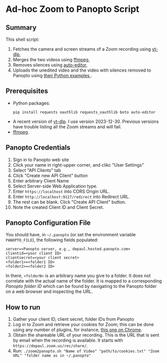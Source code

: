 # Ad-hoc Zoom to Panopto Script

## Summary

This shell script:
1. Fetches the camera and screen streams of a Zoom recording using
   [yt-dlp](https://github.com/yt-dlp/yt-dlp),
2. Merges the two videos using [ffmpeg](https://ffmpeg.org/),
3. Removes silences using [auto-editor](https://github.com/WyattBlue/auto-editor),
4. Uploads the unedited video and the video with silences removed to Panopto using [their Python examples ](https://github.com/Panopto/upload-python-sample).

## Prerequisites

- Python packages:
  ```
  pip install requests oauthlib requests_oauthlib boto auto-editor
  ```
- A recent version of [yt-dlp](https://github.com/yt-dlp/yt-dlp).  I use version
  2023-12-30.  Previous versions have trouble listing all the Zoom streams and
  will fail.
- [ffmpeg](https://ffmpeg.org/).
  
## Panopto Credentials
1. Sign in to Panopto web site
2. Click your name in right-upper corner, and clikc "User Settings"
3. Select "API Clients" tab
4. Click "Create new API Client" button
5. Enter arbitrary Client Name
6. Select Server-side Web Application type.
7. Enter ```https://localhost``` into CORS Origin URL.
8. Enter ```http://localhost:9127/redirect``` into Redirect URL.
9. The rest can be blank. Click "Create API Client" button.
10. Note the created Client ID and Client Secret.

## Panopto Configuration File

You should have, in `~/.panopto` (or set the environment variable
`PANOPTO_FILE`), the following fields populated:

```
server=<Panopto server, e.g., depaul.hosted.panopto.com>
clientid=<your client ID>
clientsecret=<your client secret>
<folder1>=<folder1 ID>
<folder2>=<folder2 ID>
```

In there, `<folderN>` is an arbitrary name you give to a folder.  It does not
correlate with the actual name of the folder.  It is mapped to a corresponding
_Panopto folder ID_ which can be found by navigating to the Panopto folder on a
web browser and inspecting the URL.

## How to run

1. Gather your client ID, client secret, folder IDs from Panopto
2. Log in to Zoom and retrieve your cookies for Zoom; this can be done using any
   number of plugins, for instance, [this one on Chrome](https://chromewebstore.google.com/detail/get-cookiestxt-locally/cclelndahbckbenkjhflpdbgdldlbecc).
3. Obtain the shareable URL of your recording.  This is the URL that is sent by
   email when the recording is available.  It starts with
   `https://depaul.zoom.us/rec/share/`.
4. Run:
   ```./zoom2panopto.sh "Name of Video" "path/to/cookies.txt" "Zoom URL" "folder name as in ~/.panopto"```
